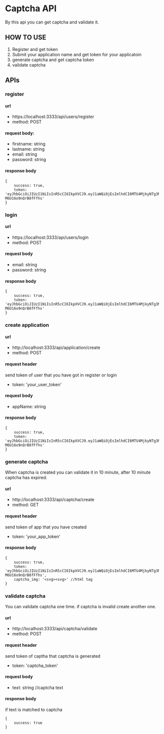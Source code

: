 # Captcha API

By this api you can get captcha and validate it.

## HOW TO USE

1. Register and get token
2. Submit your application name and get token for your applicatoin
3. generate captcha and get captcha token
4. validate captcha

## APIs

### register

#### url
  
- https://localhost:3333/api/users/register
- method: POST

#### request body:
- firstname: string
- lastname: string
- email: string
- password: string

#### response body

```
{
    success: true,
    token: 'eyJhbGciOiJIUzI1NiIsInR5cCI6IkpXVCJ9.eyJ1aWQiOjEsImlhdCI6MTU4MjkyNTg3NX0.WtlkyhxccSrOHapVBXfg5RHWR-M6U16o9nQrB8fFfhs'
}
```

### login

#### url

- https://localhost:3333/api/users/login
- method: POST

#### request body

- email: string
- password: string

#### response body

```
{
    success: true,
    token: 'eyJhbGciOiJIUzI1NiIsInR5cCI6IkpXVCJ9.eyJ1aWQiOjEsImlhdCI6MTU4MjkyNTg3NX0.WtlkyhxccSrOHapVBXfg5RHWR-M6U16o9nQrB8fFfhs'
}
```

### create application

#### url 

- http://localhost:3333/api/application/create
- method: POST

#### request header
send token of user that you have got in register or login

- token: 'your_user_token'

#### request body

- appName: string

#### response body

```
{
    success: true,
    token: 'eyJhbGciOiJIUzI1NiIsInR5cCI6IkpXVCJ9.eyJ1aWQiOjEsImlhdCI6MTU4MjkyNTg3NX0.WtlkyhxccSrOHapVBXfg5RHWR-M6U16o9nQrB8fFfhs'
}
```

### generate captcha

When captcha is created you can validate it in 10 minute, after 10 minute captcha has expired.

#### url

- http://localhost:3333/api/captcha/create
- method: GET

#### request header

send token of app that you have created

- token: 'your_app_token'

#### response body

```
{
    success: true,
    token: 'eyJhbGciOiJIUzI1NiIsInR5cCI6IkpXVCJ9.eyJ1aWQiOjEsImlhdCI6MTU4MjkyNTg3NX0.WtlkyhxccSrOHapVBXfg5RHWR-M6U16o9nQrB8fFfhs',
    captcha_img: '<svg><svg>' //html tag
}
```

### validate captcha

You can validate captcha one time. if captcha is invalid create another one.

#### url

- http://localhost:3333/api/captcha/validate
- method: POST

#### request header

send token of captha that captcha is generated

- token: 'captcha_token'

#### request body

- text: string  //captcha text

#### response body
if text is matched to captcha

```
{
    success: true
}
```